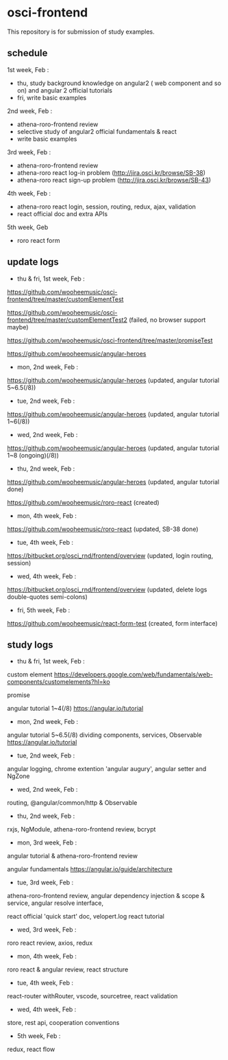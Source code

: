 # osci-frontend
This repository is for submission of study examples.

## schedule

1st week, Feb : 
 - thu, study background knowledge on angular2 ( web component and so on) and angular 2 official tutorials
 - fri, write basic examples
 
2nd week, Feb :
 - athena-roro-frontend review
 - selective study of angular2 official fundamentals & react
 - write basic examples
 
3rd week, Feb :
 - athena-roro-frontend review
 - athena-roro react log-in problem (http://jira.osci.kr/browse/SB-38)
 - athena-roro react sign-up problem (http://jira.osci.kr/browse/SB-43)
 
4th week, Feb :
 - athena-roro react login, session, routing, redux, ajax, validation
 - react official doc and extra APIs
 
5th week, Geb
 - roro react form

## update logs

 - thu & fri, 1st week, Feb : 
 
 https://github.com/wooheemusic/osci-frontend/tree/master/customElementTest
 
 https://github.com/wooheemusic/osci-frontend/tree/master/customElementTest2 (failed, no browser support maybe)
 
 https://github.com/wooheemusic/osci-frontend/tree/master/promiseTest
 
 https://github.com/wooheemusic/angular-heroes
 
 - mon, 2nd week, Feb :
 
 https://github.com/wooheemusic/angular-heroes (updated, angular tutorial 5~6.5(/8))
 
 - tue, 2nd week, Feb :
 
 https://github.com/wooheemusic/angular-heroes (updated, angular tutorial 1~6(/8))
 
 - wed, 2nd week, Feb :
 
 https://github.com/wooheemusic/angular-heroes (updated, angular tutorial 1~8 (ongoing)(/8))
 
 - thu, 2nd week, Feb :
 
 https://github.com/wooheemusic/angular-heroes (updated, angular tutorial done)
 
 https://github.com/wooheemusic/roro-react (created)
 
 - mon, 4th week, Feb :
 
 https://github.com/wooheemusic/roro-react (updated, SB-38 done)
 
 - tue, 4th week, Feb :
 
 https://bitbucket.org/osci_rnd/frontend/overview (updated, login routing, session)
 
 - wed, 4th week, Feb :
 
 https://bitbucket.org/osci_rnd/frontend/overview (updated, delete logs double-quotes semi-colons)
 
 - fri, 5th week, Feb :
 
 https://github.com/wooheemusic/react-form-test (created, form interface)
 

## study logs

 - thu & fri, 1st week, Feb :
 
 custom element https://developers.google.com/web/fundamentals/web-components/customelements?hl=ko
 
 promise
 
 angular tutorial 1~4(/8) https://angular.io/tutorial
 
 - mon, 2nd week, Feb :
 
 angular tutorial 5~6.5(/8) dividing components, services, Observable https://angular.io/tutorial
 
 - tue, 2nd week, Feb :
 
 angular logging, chrome extention 'angular augury', angular setter and NgZone
 
 - wed, 2nd week, Feb :
 
 routing, @angular/common/http & Observable
 
 - thu, 2nd week, Feb :
 
 rxjs, NgModule, athena-roro-frontend review, bcrypt
 
 - mon, 3rd week, Feb :
 
 angular tutorial & athena-roro-frontend review
 
 angular fundamentals https://angular.io/guide/architecture
 
 - tue, 3rd week, Feb :
 
 athena-roro-frontend review, angular dependency injection & scope & service, angular resolve interface, 
 
 react official 'quick start' doc, velopert.log react tutorial

 - wed, 3rd week, Feb :

 roro react review, axios, redux
 
 - mon, 4th week, Feb :
 
 roro react & angular review, react structure
 
 - tue, 4th week, Feb :
 
 react-router withRouter, vscode, sourcetree, react validation
 
 - wed, 4th week, Feb :
 
 store, rest api, cooperation conventions
 
 - 5th week, Feb :
 
 redux, react flow
 
 

